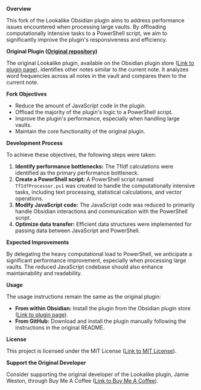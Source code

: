 **Overview**

This fork of the Lookalike Obsidian plugin aims to address performance issues encountered when processing large vaults. By offloading computationally intensive tasks to a PowerShell script, we aim to significantly improve the plugin's responsiveness and efficiency.

**Original Plugin ([Original repository](https://github.com/jlweston/obsidian-note-proximity-plugin))**

The original Lookalike plugin, available on the Obsidian plugin store ([Link to plugin page](https://obsidian.md/plugins?id=note-promixity)), identifies other notes similar to the current note. It analyzes word frequencies across all notes in the vault and compares them to the current note.

**Fork Objectives**

- Reduce the amount of JavaScript code in the plugin.
- Offload the majority of the plugin's logic to a PowerShell script.
- Improve the plugin's performance, especially when handling large vaults.
- Maintain the core functionality of the original plugin.

**Development Process**

To achieve these objectives, the following steps were taken:

1. **Identify performance bottlenecks:** The TfIdf calculations were identified as the primary performance bottleneck.
2. **Create a PowerShell script:** A PowerShell script named `TfIdfProcessor.ps1` was created to handle the computationally intensive tasks, including text processing, statistical calculations, and vector operations.
3. **Modify JavaScript code:** The JavaScript code was reduced to primarily handle Obsidian interactions and communication with the PowerShell script.
4. **Optimize data transfer:** Efficient data structures were implemented for passing data between JavaScript and PowerShell.

**Expected Improvements**

By delegating the heavy computational load to PowerShell, we anticipate a significant performance improvement, especially when processing large vaults. The reduced JavaScript codebase should also enhance maintainability and readability.

**Usage**

The usage instructions remain the same as the original plugin:

- **From within Obsidian:** Install the plugin from the Obsidian plugin store ([Link to plugin page](https://obsidian.md/plugins?id=note-promixity)).
- **From GitHub:** Download and install the plugin manually following the instructions in the original README.

**License**

This project is licensed under the MIT License ([Link to MIT License](https://opensource.org/license/MIT)).

**Support the Original Developer**

Consider supporting the original developer of the Lookalike plugin, Jamie Weston, through Buy Me A Coffee ([Link to Buy Me A Coffee](https://www.buymeacoffee.com/jamieweston)).
